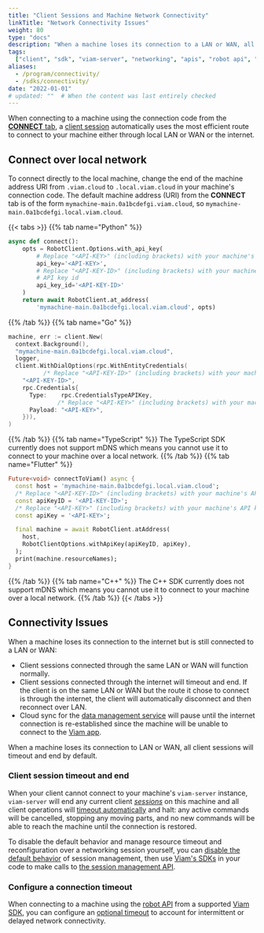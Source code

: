 ```yaml
---
title: "Client Sessions and Machine Network Connectivity"
linkTitle: "Network Connectivity Issues"
weight: 80
type: "docs"
description: "When a machine loses its connection to a LAN or WAN, all client sessions will timeout and end by default."
tags:
  ["client", "sdk", "viam-server", "networking", "apis", "robot api", "session"]
aliases:
  - /program/connectivity/
  - /sdks/connectivity/
date: "2022-01-01"
# updated: ""  # When the content was last entirely checked
---
```


When connecting to a machine using the connection code from the [**CONNECT** tab](/dev/reference/sdks/), a [client session](/dev/reference/apis/sessions/) automatically uses the most efficient route to connect to your machine either through local LAN or WAN or the internet.

## Connect over local network

To connect directly to the local machine, change the end of the machine address URI from `.viam.cloud` to `.local.viam.cloud` in your machine's connection code.
The default machine address (URI) from the **CONNECT** tab is of the form `mymachine-main.0a1bcdefgi.viam.cloud`, so `mymachine-main.0a1bcdefgi.local.viam.cloud`.

{{< tabs >}}
{{% tab name="Python" %}}

```python {class="line-numbers linkable-line-numbers" data-line="10"}
async def connect():
    opts = RobotClient.Options.with_api_key(
        # Replace "<API-KEY>" (including brackets) with your machine's API key
        api_key='<API-KEY>',
        # Replace "<API-KEY-ID>" (including brackets) with your machine's
        # API key id
        api_key_id='<API-KEY-ID>'
    )
    return await RobotClient.at_address(
        'mymachine-main.0a1bcdefgi.local.viam.cloud', opts)
```

{{% /tab %}}
{{% tab name="Go" %}}

```go {class="line-numbers linkable-line-numbers" data-line="3"}
machine, err := client.New(
  context.Background(),
  "mymachine-main.0a1bcdefgi.local.viam.cloud",
  logger,
  client.WithDialOptions(rpc.WithEntityCredentials(
          /* Replace "<API-KEY-ID>" (including brackets) with your machine's api key id */
    "<API-KEY-ID>",
    rpc.Credentials{
      Type:    rpc.CredentialsTypeAPIKey,
              /* Replace "<API-KEY>" (including brackets) with your machine's api key */
      Payload: "<API-KEY>",
    })),
)
```

{{% /tab %}}
{{% tab name="TypeScript" %}}
The TypeScript SDK currently does not support mDNS which means you cannot use it to connect to your machine over a local network.
{{% /tab %}}
{{% tab name="Flutter" %}}

```dart {class="line-numbers linkable-line-numbers" data-line="2"}
Future<void> connectToViam() async {
  const host = 'mymachine-main.0a1bcdefgi.local.viam.cloud';
  /* Replace "<API-KEY-ID>" (including brackets) with your machine's API key ID */
  const apiKeyID = '<API-KEY-ID>';
  /* Replace "<API-KEY>" (including brackets) with your machine's API key */
  const apiKey = '<API-KEY>';

  final machine = await RobotClient.atAddress(
    host,
    RobotClientOptions.withApiKey(apiKeyID, apiKey),
  );
  print(machine.resourceNames);
}
```

{{% /tab %}}
{{% tab name="C++" %}}
The C++ SDK currently does not support mDNS which means you cannot use it to connect to your machine over a local network.
{{% /tab %}}
{{< /tabs >}}

## Connectivity Issues

When a machine loses its connection to the internet but is still connected to a LAN or WAN:

- Client sessions connected through the same LAN or WAN will function normally.
- Client sessions connected through the internet will timeout and end.
  If the client is on the same LAN or WAN but the route it chose to connect is through the internet, the client will automatically disconnect and then reconnect over LAN.
- Cloud sync for the [data management service](/data-ai/capture-data/capture-sync/) will pause until the internet connection is re-established since the machine will be unable to connect to the [Viam app](https://app.viam.com).

When a machine loses its connection to LAN or WAN, all client sessions will timeout and end by default.

### Client session timeout and end

When your client cannot connect to your machine's `viam-server` instance, `viam-server` will end any current client [_sessions_](/dev/reference/apis/sessions/) on this machine and all client operations will [timeout automatically](/dev/reference/apis/sessions/) and halt: any active commands will be cancelled, stopping any moving parts, and no new commands will be able to reach the machine until the connection is restored.

To disable the default behavior and manage resource timeout and reconfiguration over a networking session yourself, you can [disable the default behavior](/dev/reference/apis/sessions/#disable-default-session-management) of session management, then use [Viam's SDKs](/dev/reference/sdks/) in your code to make calls to [the session management API](https://pkg.go.dev/go.viam.com/rdk/session#hdr-API).

### Configure a connection timeout

When connecting to a machine using the [robot API](/dev/reference/apis/robot/) from a supported [Viam SDK](/dev/reference/apis/), you can configure an [optional timeout](/dev/reference/apis/robot/#configure-a-timeout) to account for intermittent or delayed network connectivity.
